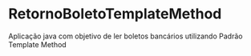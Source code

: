# RetornoBoletoTemplateMethod
Aplicação java com objetivo de ler boletos bancários utilizando Padrão Template Method
